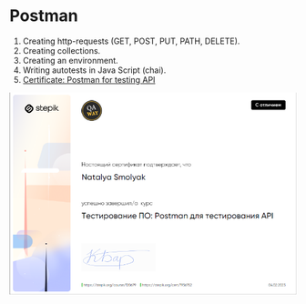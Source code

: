 # Postman
1. Creating http-requests (GET, POST, PUT, PATH, DELETE).
2. Creating collections.
3. Creating an environment.
4. Writing autotests in Java Script (chai).
5. [Certificate: Postman for testing API](https://stepik.org/cert/1936752)

![Postman](https://github.com/NatashaSmolyak/Postman/blob/main/assets/Stepik_Sertificat.png)
